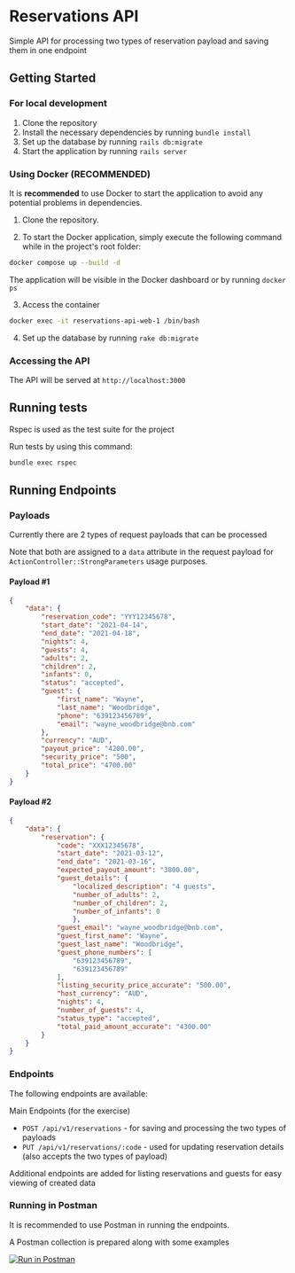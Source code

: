 # Reservations API

Simple API for processing two types of reservation payload and saving them in one endpoint

## Getting Started

### For local development

1. Clone the repository
2. Install the necessary dependencies by running `bundle install`
3. Set up the database by running `rails db:migrate`
4. Start the application by running `rails server`

### Using Docker (RECOMMENDED)

It is **recommended** to use Docker to start the application to avoid any potential problems in dependencies.

1. Clone the repository.

2. To start the Docker application, simply execute the following command while in the project's root folder:

```bash
docker compose up --build -d
```

The application will be visible in the Docker dashboard or by running `docker ps` 

3. Access the container

```bash
docker exec -it reservations-api-web-1 /bin/bash
```

4. Set up the database by running `rake db:migrate`

### Accessing the API

The API will be served at `http://localhost:3000`

## Running tests

Rspec is used as the test suite for the project

Run tests by using this command:

```bash
bundle exec rspec
```

## Running Endpoints

### Payloads

Currently there are 2 types of request payloads that can be processed

Note that both are assigned to a `data` attribute in the request payload for `ActionController::StrongParameters` usage purposes.

#### Payload #1

```json
{
    "data": {
        "reservation_code": "YYY12345678",
        "start_date": "2021-04-14",
        "end_date": "2021-04-18",
        "nights": 4,
        "guests": 4,
        "adults": 2,
        "children": 2,
        "infants": 0,
        "status": "accepted",
        "guest": {
            "first_name": "Wayne",
            "last_name": "Woodbridge",
            "phone": "639123456789",
            "email": "wayne_woodbridge@bnb.com"
        },
        "currency": "AUD",
        "payout_price": "4200.00",
        "security_price": "500",
        "total_price": "4700.00"
    }
}
```

#### Payload #2

```json
{
    "data": {
        "reservation": {
            "code": "XXX12345678",
            "start_date": "2021-03-12",
            "end_date": "2021-03-16",
            "expected_payout_amount": "3800.00",
            "guest_details": {
                "localized_description": "4 guests",
                "number_of_adults": 2,
                "number_of_children": 2,
                "number_of_infants": 0
                },
            "guest_email": "wayne_woodbridge@bnb.com",
            "guest_first_name": "Wayne",
            "guest_last_name": "Woodbridge",
            "guest_phone_numbers": [
                "639123456789",
                "639123456789"
            ],
            "listing_security_price_accurate": "500.00",
            "host_currency": "AUD",
            "nights": 4,
            "number_of_guests": 4,
            "status_type": "accepted",
            "total_paid_amount_accurate": "4300.00"
        }
    }
}

```

### Endpoints

The following endpoints are available:

Main Endpoints (for the exercise)

* `POST /api/v1/reservations` - for saving and processing the two types of payloads
* `PUT /api/v1/reservations/:code` - used for updating reservation details (also accepts the two types of payload)

Additional endpoints are added for listing reservations and guests for easy viewing of created data

### Running in Postman

It is recommended to use Postman in running the endpoints.

A Postman collection is prepared along with some examples

[![Run in Postman](https://run.pstmn.io/button.svg)](https://god.gw.postman.com/run-collection/26130614-07f7a2c4-9fff-4178-931f-3369b98782b3?action=collection%2Ffork&collection-url=entityId%3D26130614-07f7a2c4-9fff-4178-931f-3369b98782b3%26entityType%3Dcollection%26workspaceId%3D35170105-0964-46e7-a4d4-52b36d03e60b)
